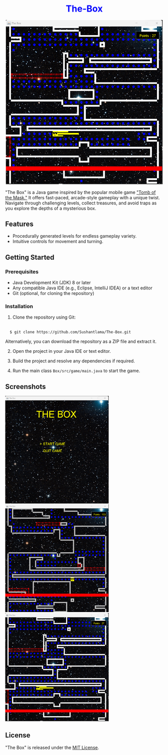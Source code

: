 <h1 align="center" style="color:blue">The-Box</h1>

<p align="center">
<img src="https://github.com/Sushantlama/The-Box/blob/main/res/page-3.png?raw=true" width="500" />
</p>

"The Box" is a Java game inspired by the popular mobile game ["Tomb of the Mask."](https://play.google.com/store/apps/details?id=com.playgendary.tom&hl=en&gl=US&pli=1) It offers fast-paced, arcade-style gameplay with a unique twist. Navigate through challenging levels, collect treasures, and avoid traps as you explore the depths of a mysterious box.

## Features

- Procedurally generated levels for endless gameplay variety.
- Intuitive controls for movement and turning.

## Getting Started

### Prerequisites

- Java Development Kit (JDK) 8 or later
- Any compatible Java IDE (e.g., Eclipse, IntelliJ IDEA) or a text editor
- Git (optional, for cloning the repository)

### Installation

1. Clone the repository using Git:
```

  $ git clone https://github.com/Sushantlama/The-Box.git

```
Alternatively, you can download the repository as a ZIP file and extract it.

2. Open the project in your Java IDE or text editor.

3. Build the project and resolve any dependencies if required.

4. Run the main class `Box/src/game/main.java` to start the game.

## Screenshots

<p float="left">
  <img src="https://github.com/Sushantlama/The-Box/blob/main/res/page-1.png?raw=true" width="330" />
  <img src="https://github.com/Sushantlama/The-Box/blob/main/res/page-2.png?raw=true" width="330" />
  <img src="https://github.com/Sushantlama/The-Box/blob/main/res/page-3.png?raw=true" width="330" /> 
</p>

## License

"The Box" is released under the [MIT License](https://github.com/Sushantlama/The-Box/blob/main/LICENSE).
